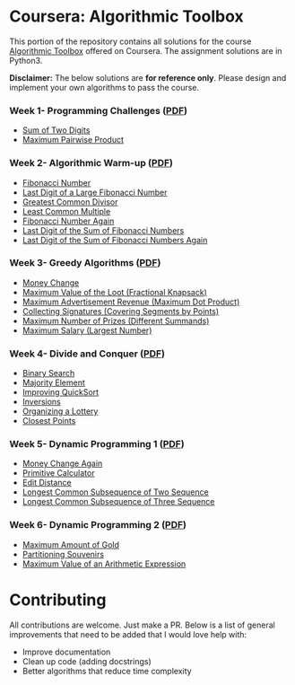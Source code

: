 # Coursera: Algorithmic Toolbox

This portion of the repository contains all solutions for the course [Algorithmic Toolbox](https://www.coursera.org/learn/algorithmic-toolbox) offered on Coursera. The assignment solutions are in Python3.

**Disclaimer:** The below solutions are **for reference only**. Please design and implement your own algorithms to pass the course.

### Week 1- Programming Challenges ([PDF](/week1_programming_challenges/week1_programming_challenges.pdf))

- [Sum of Two Digits](/week1_programming_challenges/1_sum_of_two_digits/APlusB.cpp)
- [Maximum Pairwise Product](/week1_programming_challenges/2_maximum_pairwise_product/max_pairwise_product_full.cpp)

### Week 2- Algorithmic Warm-up ([PDF](/week2_algorithmic_warmup/week2_algorithmic_warmup.pdf))

- [Fibonacci Number](/week2_algorithmic_warmup/1_fibonacci_number/fibonacci.cpp)
- [Last Digit of a Large Fibonacci Number](/week2_algorithmic_warmup/2_last_digit_of_fibonacci_number/fibonacci_last_digit.cpp)
- [Greatest Common Divisor](/week2_algorithmic_warmup/3_greatest_common_divisor/gcd.cpp)
- [Least Common Multiple](/week2_algorithmic_warmup/4_least_common_multiple/lcm.cpp)
- [Fibonacci Number Again](/week2_algorithmic_warmup/5_fibonacci_number_again/fibonacci_huge.cpp)
- [Last Digit of the Sum of Fibonacci Numbers](/week2_algorithmic_warmup/6_last_digit_of_the_sum_of_fibonacci_numbers/fibonacci_sum_last_digit.cpp)
- [Last Digit of the Sum of Fibonacci Numbers Again](/week2_algorithmic_warmup/7_last_digit_of_the_sum_of_fibonacci_numbers_again/fibonacci_partial_sum.cpp)


### Week 3- Greedy Algorithms ([PDF](/Assignments/week3_greedy_algorithms.pdf))

- [Money Change](/week3_greedy_algorithms/1_money_change/change.cpp)
- [Maximum Value of the Loot (Fractional Knapsack)](/week3_greedy_algorithms/2_maximum_value_of_the_loot/fractional_knapsack.cpp)
- [Maximum Advertisement Revenue (Maximum Dot Product)](/week3_greedy_algorithms3_maximum_advertisement_revenue/dot_product.cpp)
- [Collecting Signatures (Covering Segments by Points)](/week3_greedy_algorithms/4_collecting_signatures/covering_segments.cpp)
- [Maximum Number of Prizes (Different Summands)](/week3_greedy_algorithms/5_maximum_number_of_prizes/different_summands.cpp)
- [Maximum Salary (Largest Number)](/week3_greedy_algorithms/6_maximum_salary/largest_number.cpp)

### Week 4- Divide and Conquer ([PDF](/Assignments/week4_divide_and_conquer.pdf))

- [Binary Search](/week4_divide_and_conquer/1_binary_search/binary_search.cpp)
- [Majority Element](/week4_divide_and_conquer/2_majority_element/majority_element.cpp)
- [Improving QuickSort](/week4_divide_and_conquer/3_improving_quicksort/sorting.cpp)
- [Inversions](/week4_divide_and_conquer/4_number_of_inversions/inversions.cpp)
- [Organizing a Lottery](/week4_divide_and_conquer/5_organizing_a_lottery/points_and_segments.cpp)
- [Closest Points](/week4_divide_and_conquer/6_closest_points/closest.cpp)

### Week 5- Dynamic Programming 1 ([PDF](/Assignments/week5_dynamic_programming1.pdf))

- [Money Change Again](/week5_dynamic_programming1/1_money_change_again)
- [Primitive Calculator](/week5_dynamic_programming1/2_primitive_calculator)
- [Edit Distance](/week5_dynamic_programming1/3_edit_distance)
- [Longest Common Subsequence of Two Sequence](/week5_dynamic_programming1/4_longest_common_subsequence_of_two_sequences)
- [Longest Common Subsequence of Three Sequence](/week5_dynamic_programming1/5_longest_common_subsequence_of_three_sequences)

### Week 6- Dynamic Programming 2 ([PDF](/Assignments/week6_dynamic_programming2.pdf))

- [Maximum Amount of Gold](/week6_dynamic_programming2/1_maximum_amount_of_gold/)
- [Partitioning Souvenirs](/week6_dynamic_programming2/2_partitioning_souvenirs)
- [Maximum Value of an Arithmetic Expression](/week6_dynamic_programming2/3_maximum_value_of_an_arithmetic_expression)


# Contributing

All contributions are welcome. Just make a PR. Below is a list of general improvements that need to be added that I would love help with:
- Improve documentation
- Clean up code (adding docstrings)
- Better algorithms that reduce time complexity


